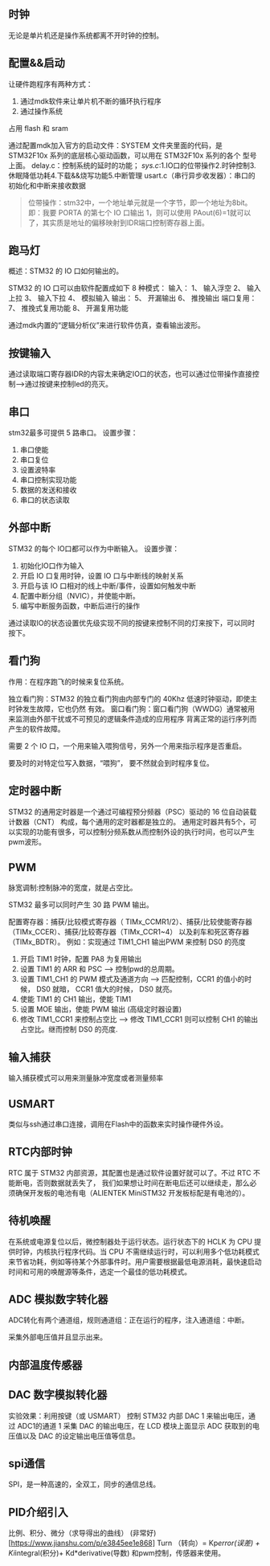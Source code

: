 ## 时钟 ##
无论是单片机还是操作系统都离不开时钟的控制。

## 配置&&启动 ##
让硬件跑程序有两种方式：
1. 通过mdk软件来让单片机不断的循环执行程序
2. 通过操作系统

占用 flash 和 sram 

通过配置mdk加入官方的启动文件：SYSTEM 文件夹里面的代码，是 STM32F10x 系列的底层核心驱动函数，可以用在 STM32F10x 系列的各个
型号上面。
delay.c：控制系统的延时的功能；
*sys.c*:1.IO口的位带操作2.时钟控制3.休眠降低功耗4.下载&&烧写功能5.中断管理
usart.c（串行异步收发器）：串口的初始化和中断来接收数据

> 位带操作：stm32中，一个地址单元就是一个字节，即一个地址为8bit。即：我要 PORTA 的第七个 IO 口输出 1，则可以使用 PAout(6)=1就可以了，其实质是地址的偏移映射到IDR端口控制寄存器上面。

## 跑马灯 ##

概述：STM32 的 IO 口如何输出的。

STM32 的 IO 口可以由软件配置成如下 8 种模式：
输入：
1、 输入浮空
2、 输入上拉
3、 输入下拉
4、 模拟输入
输出：
5、 开漏输出
6、 推挽输出
端口复用：
7、 推挽式复用功能
8、 开漏复用功能

通过mdk内置的“逻辑分析仪”来进行软件仿真，查看输出波形。

## 按键输入 ##
通过读取端口寄存器IDR的内容太来确定IO口的状态，也可以通过位带操作直接控制-->通过按键来控制led的亮灭。

## 串口 ##
stm32最多可提供 5 路串口。
设置步骤：
1. 串口使能
2. 串口复位
3. 设置波特率
4. 串口控制实现功能
5. 数据的发送和接收
6. 串口的状态读取

## 外部中断 ##

STM32 的每个 IO口都可以作为中断输入。
设置步骤：
1. 初始化IO口作为输入
2. 开启 IO 口复用时钟，设置 IO 口与中断线的映射关系
3. 开启与该 IO 口相对的线上中断/事件，设置如何触发中断
4. 配置中断分组（NVIC），并使能中断。
5. 编写中断服务函数，中断后进行的操作

通过读取IO的状态设置优先级实现不同的按键来控制不同的灯来按下，可以同时按下。

## 看门狗 ##

作用：在程序跑飞的时候来复位系统。

独立看门狗：STM32 的独立看门狗由内部专门的 40Khz 低速时钟驱动，即使主时钟发生故障，它也仍然
有效。
窗口看门狗：窗口看门狗（WWDG）通常被用来监测由外部干扰或不可预见的逻辑条件造成的应用程序
背离正常的运行序列而产生的软件故障。

需要 2 个 IO 口，一个用来输入喂狗信号，另外一个用来指示程序是否重启。

要及时的对特定位写入数据，“喂狗”， 要不然就会到时程序复位。


## 定时器中断 ##

STM32 的通用定时器是一个通过可编程预分频器（PSC）驱动的 16 位自动装载计数器（CNT）
构成，每个通用的定时器都是独立的。
通用定时器共有5个，可以实现的功能有很多，可以控制分频系数从而控制外设的执行时间，也可以产生pwm波形。

## PWM  ##

脉宽调制:控制脉冲的宽度，就是占空比。

STM32 最多可以同时产生 30 路 PWM 输出。

配置寄存器：捕获/比较模式寄存器（ TIMx_CCMR1/2）、捕获/比较使能寄存器（TIMx_CCER）、捕获/比较寄存器（TIMx_CCR1~4） 以及刹车和死区寄存器（TIMx_BDTR）。
例如：实现通过 TIM1_CH1 输出PWM 来控制 DS0 的亮度

1. 开启 TIM1 时钟，配置 PA8 为复用输出
2. 设置 TIM1 的 ARR 和 PSC --> 控制pwd的总周期。
3. 设置 TIM1_CH1 的 PWM 模式及通道方向 --> 匹配控制，CCR1 的值小的时候， DS0 就暗， CCR1 值大的时候， DS0 就亮。
4. 使能 TIM1 的 CH1 输出，使能 TIM1
5. 设置 MOE 输出，使能 PWM 输出 (高级定时器设置)
6. 修改 TIM1_CCR1 来控制占空比 --> 修改 TIM1_CCR1 则可以控制 CH1 的输出占空比。继而控制 DS0 的亮度.

## 输入捕获  ##

输入捕获模式可以用来测量脉冲宽度或者测量频率

## USMART  ##

类似与ssh通过串口连接，调用在Flash中的函数来实时操作硬件外设。

## RTC内部时钟  ##
RTC 属于 STM32 内部资源，其配置也是通过软件设置好就可以了。不过 RTC 不能断电，否则数据就丢失了， 我们如果想让时间在断电后还可以继续走，那么必须确保开发板的电池有电（ALIENTEK MiniSTM32 开发板标配是有电池的）。

## 待机唤醒  ##

在系统或电源复位以后，微控制器处于运行状态。运行状态下的 HCLK 为 CPU 提供时钟，内核执行程序代码。当 CPU 不需继续运行时，可以利用多个低功耗模式来节省功耗，例如等待某个外部事件时。用户需要根据最低电源消耗，最快速启动时间和可用的唤醒源等条件，选定一个最佳的低功耗模式。 

## ADC 模拟数字转化器  ##

ADC转化有两个通道组，规则通道组：正在运行的程序，注入通道组：中断。

采集外部电压值并且显示出来。

## 内部温度传感器 ##

## DAC 数字模拟转化器 ##

实验效果：利用按键（或 USMART） 控制 STM32 内部 DAC 1 来输出电压，通过 ADC1的通道 1 采集 DAC 的输出电压，在 LCD 模块上面显示 ADC 获取到的电压值以及 DAC 的设定输出电压值等信息。



## spi通信 ##

SPI，是一种高速的，全双工，同步的通信总线。































## 	PID介绍引入 ##
比例、积分、微分（求导得出的曲线）
(非常好)[https://www.jianshu.com/p/e3845ee1e868]
Turn （转向）= Kp*error(误差) + Ki*integral(积分)+ Kd*derivative(导数)
和pwm控制，传感器来使用。

